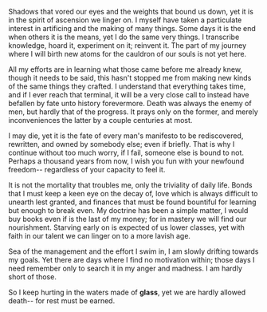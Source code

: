 Shadows that vored our eyes and the weights that bound us down, yet it is in the spirit of ascension we linger on. I myself have taken a particulate interest in artificing and the making of many things. Some days it is the end when others it is the means, yet I do the same very things. I transcribe knowledge, hoard it, experiment on it; reinvent it. The part of my journey where I will birth new atoms for the cauldron of our souls is not yet here.

All my efforts are in learning what those came before me already knew, though it needs to be said, this hasn't stopped me from making new kinds of the same things they crafted. I understand that everything takes time, and if I ever reach that terminal, it will be a very close call to instead have befallen by fate unto history forevermore. Death was always the enemy of men, but hardly that of the progress. It prays only on the former, and merely inconveniences the latter by a couple centuries at most.

I may die, yet it is the fate of every man's manifesto to be rediscovered, rewritten, and owned by somebody else; even if briefly. That is why I continue without too much worry, if I fail, someone else is bound to not. Perhaps a thousand years from now, I wish you fun with your newfound freedom-- regardless of your capacity to feel it.

It is not the mortality that troubles me, only the triviality of daily life. Bonds that I must keep a keen eye on the decay of, love which is always difficult to unearth lest granted, and finances that must be found bountiful for learning but enough to break even. My doctrine has been a simple matter, I would buy books even if is the last of my money; for in mastery we will find our nourishment. Starving early on is expected of us lower classes, yet with faith in our talent we can linger on to a more lavish age.

Sea of the management and the effort I swim in, I am slowly drifting towards my goals. Yet there are days where I find no motivation within; those days I need remember only to search it in my anger and madness. I am hardly short of those.

So I keep hurting in the waters made of **glass**, yet we are hardly allowed death-- for rest must be earned.



